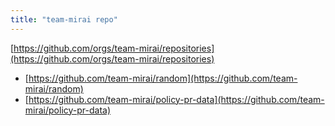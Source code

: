 ```yaml
---
title: "team-mirai repo"
---
```


[https://github.com/orgs/team-mirai/repositories](https://github.com/orgs/team-mirai/repositories)
- [https://github.com/team-mirai/random](https://github.com/team-mirai/random)
- [https://github.com/team-mirai/policy-pr-data](https://github.com/team-mirai/policy-pr-data)
